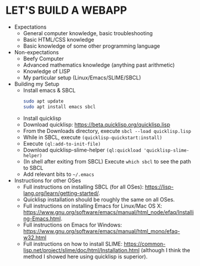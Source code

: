 LET'S BUILD A WEBAPP
===
* Expectations
  * General computer knowledge, basic troubleshooting
  * Basic HTML/CSS knowledge
  * Basic knowledge of some other programming language
* Non-expectations
  * Beefy Computer
  * Advanced mathematics knowledge (anything past arithmetic)
  * Knowledge of LISP
  * My particular setup (Linux/Emacs/SLIME/SBCL)
* Building my Setup
  * Install emacs & SBCL
    ```sh
    sudo apt update
    sudo apt install emacs sbcl
    ```
  * Install quicklisp
  * Download quicklisp: https://beta.quicklisp.org/quicklisp.lisp
  * From the Downloads directory, execute `sbcl --load quicklisp.lisp`
  * While in SBCL, execute `(quicklisp-quickstart:install)`
  * Execute `(ql:add-to-init-file)`
  * Download quicklisp-slime-helper `(ql:quickload 'quicklisp-slime-helper)`
  * (In shell after exiting from SBCL) Execute `which sbcl` to see the path to SBCL
  * Add relevant bits to `~/.emacs`
* Instructions for other OSes
  * Full instructions on installing SBCL (for all OSes): https://lisp-lang.org/learn/getting-started/.
  * Quicklisp installation should be roughly the same on all OSes.
  * Full instructions on installing Emacs for Linux/Mac OS X: https://www.gnu.org/software/emacs/manual/html_node/efaq/Installing-Emacs.html.
  * Full instructions on Emacs for Windows: https://www.gnu.org/software/emacs/manual/html_mono/efaq-w32.html
  * Full instructions on how to install SLIME: https://common-lisp.net/project/slime/doc/html/Installation.html (although I think the method I showed here using quicklisp is superior).
